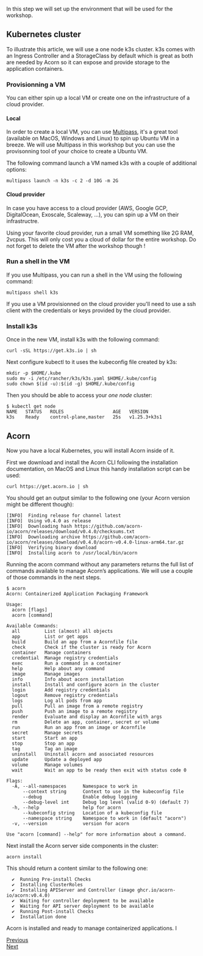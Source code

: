 In this step we will set up the environment that will be used for the workshop.

## Kubernetes cluster

To illustrate this article, we will use a one node k3s cluster.
k3s comes with an Ingress Controller and a StorageClass by default which is great as both are needed by Acorn so it can expose and provide storage to the application containers.

### Provisionning a VM

You can either spin up a local VM or create one on the infrastructure of a cloud provider.

#### Local

In order to create a local VM, you can use [Multipass](https://multipass.run), it's a great tool (available on MacOS, Windows and Linux) to spin up Ubuntu VM in a breeze. We will use Multipass in this workshop but you can use the provisonning tool of your choice to create a Ubuntu VM.

The following command launch a VM named k3s with a couple of additional options:

```
multipass launch -n k3s -c 2 -d 10G -m 2G
```

#### Cloud provider

In case you have access to a cloud provider (AWS, Google GCP, DigitalOcean, Exoscale, Scaleway, ...), you can spin up a VM on their infrastructre.

Using your favorite cloud provider, run a small VM something like 2G RAM, 2vcpus. This will only cost you a cloud of dollar for the entire workshop. Do not forget to delete the VM after the workshop though !

### Run a shell in the VM

If you use Multipass, you can run a shell in the VM using the following command:

```
multipass shell k3s
```

If you use a VM provisionned on the cloud provider you'll need to use a ssh client with the credentials or keys provided by the cloud provider.

### Install k3s

Once in the new VM, install k3s with the following command:

```
curl -sSL https://get.k3s.io | sh
```

Next configure kubectl to it uses the kubeconfig file created by k3s:

```
mkdir -p $HOME/.kube
sudo mv -i /etc/rancher/k3s/k3s.yaml $HOME/.kube/config
sudo chown $(id -u):$(id -g) $HOME/.kube/config
```

Then you should be able to access your *one node* cluster:

```
$ kubectl get node
NAME   STATUS   ROLES                  AGE   VERSION
k3s    Ready    control-plane,master   25s   v1.25.3+k3s1
```

## Acorn

Now you have a local Kubernetes, you will install Acorn inside of it.

First we download and install the Acorn CLI following the installation documentation, on MacOS and Linux this handy installation script can be used:

```
curl https://get.acorn.io | sh
```

You should get an output similar to the following one (your Acorn version might be different though):

```
[INFO]  Finding release for channel latest
[INFO]  Using v0.4.0 as release
[INFO]  Downloading hash https://github.com/acorn-io/acorn/releases/download/v0.4.0/checksums.txt
[INFO]  Downloading archive https://github.com/acorn-io/acorn/releases/download/v0.4.0/acorn-v0.4.0-linux-arm64.tar.gz
[INFO]  Verifying binary download
[INFO]  Installing acorn to /usr/local/bin/acorn
```

Running the acorn command without any parameters returns the full list of commands available to manage Acorn’s applications. We will use a couple of those commands in the next steps.

```
$ acorn
Acorn: Containerized Application Packaging Framework

Usage:
  acorn [flags]
  acorn [command]

Available Commands:
  all         List (almost) all objects
  app         List or get apps
  build       Build an app from a Acornfile file
  check       Check if the cluster is ready for Acorn
  container   Manage containers
  credential  Manage registry credentials
  exec        Run a command in a container
  help        Help about any command
  image       Manage images
  info        Info about acorn installation
  install     Install and configure acorn in the cluster
  login       Add registry credentials
  logout      Remove registry credentials
  logs        Log all pods from app
  pull        Pull an image from a remote registry
  push        Push an image to a remote registry
  render      Evaluate and display an Acornfile with args
  rm          Delete an app, container, secret or volume
  run         Run an app from an image or Acornfile
  secret      Manage secrets
  start       Start an app
  stop        Stop an app
  tag         Tag an image
  uninstall   Uninstall acorn and associated resources
  update      Update a deployed app
  volume      Manage volumes
  wait        Wait an app to be ready then exit with status code 0

Flags:
  -A, --all-namespaces      Namespace to work in
      --context string      Context to use in the kubeconfig file
      --debug               Enable debug logging
      --debug-level int     Debug log level (valid 0-9) (default 7)
  -h, --help                help for acorn
      --kubeconfig string   Location of a kubeconfig file
      --namespace string    Namespace to work in (default "acorn")
  -v, --version             version for acorn

Use "acorn [command] --help" for more information about a command.
```

Next install the Acorn server side components in the cluster:

```
acorn install
```

This should return a content similar to the following one:

```
  ✔  Running Pre-install Checks
  ✔  Installing ClusterRoles
  ✔  Installing APIServer and Controller (image ghcr.io/acorn-io/acorn:v0.4.0)
  ✔  Waiting for controller deployment to be available
  ✔  Waiting for API server deployment to be available
  ✔  Running Post-install Checks
  ✔  Installation done
```

Acorn is installed and ready to manage containerized applications. I

[Previous](./acorn.md)  
[Next](./votingapp.md)